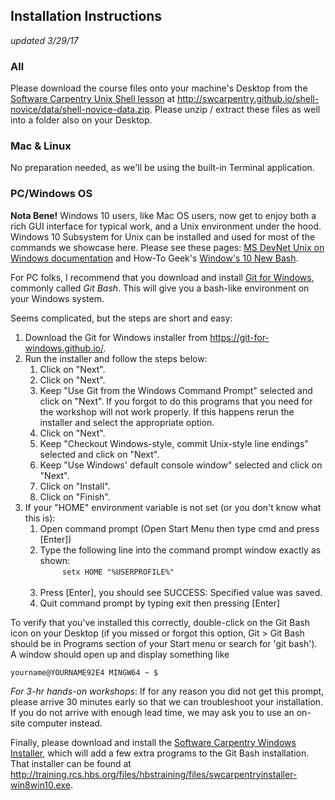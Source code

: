 ## Installation Instructions
*updated 3/29/17*


### All
Please download the course files onto your machine's Desktop from the [Software Carpentry Unix Shell lesson](http://swcarpentry.github.io/shell-novice/data/shell-novice-data.zip) at http://swcarpentry.github.io/shell-novice/data/shell-novice-data.zip. Please unzip / extract these files as well into a folder also on your Desktop.


### Mac & Linux
No preparation needed, as we'll be using the built-in Terminal application.

### PC/Windows OS

**Nota Bene!** Windows 10 users, like Mac OS users, now get to enjoy both a rich GUI interface for typical work, and a Unix environment under the hood. Windows 10 Subsystem for Unix can be installed and used for most of the commands we showcase here. Please see these pages: [MS DevNet Unix on Windows documentation](https://msdn.microsoft.com/en-us/commandline/wsl/about) and How-To Geek's [Window's 10 New Bash](https://www.howtogeek.com/265900/everything-you-can-do-with-windows-10s-new-bash-shell/).

For PC folks, I recommend that you download and install [Git for Windows](https://git-for-windows.github.io/), commonly called *Git Bash*. This will give you a bash-like environment on your Windows system.

Seems complicated, but the steps are short and easy:
1. Download the Git for Windows installer from https://git-for-windows.github.io/.
2. Run the installer and follow the steps below:
    1. Click on "Next".
    2. Click on "Next".
    3. Keep "Use Git from the Windows Command Prompt" selected and click on "Next". If you forgot to do this programs that you need for the workshop will not work properly. If this happens rerun the installer and select the appropriate option.
    4. Click on "Next".
    5. Keep "Checkout Windows-style, commit Unix-style line endings" selected and click on "Next".
    6. Keep "Use Windows' default console window" selected and click on "Next".
    7. Click on "Install".
    8. Click on "Finish".
3. If your "HOME" environment variable is not set (or you don't know what this is):
    1. Open command prompt (Open Start Menu then type cmd and press [Enter])
    2. Type the following line into the command prompt window exactly as shown:<br>
         `setx HOME "%USERPROFILE%"`<br>
 
    3. Press [Enter], you should see SUCCESS: Specified value was saved.
    4. Quit command prompt by typing exit then pressing [Enter]


To verify that you've installed this correctly, double-click on the Git Bash icon on your Desktop (if you missed or forgot this option, Git > Git Bash should be in Programs section of your Start menu or search for 'git bash'). A window should open up and display something like

`yourname@YOURNAME92E4 MINGW64 ~
$
`

*For 3-hr hands-on workshops*: If for any reason you did not get this prompt, please arrive 30 minutes early so that we can troubleshoot your installation. If you do not arrive with enough lead time, we may ask you to use an on-site computer instead.

Finally, please download and install the [Software Carpentry Windows Installer](http://training.rcs.hbs.org/files/hbstraining/files/swcarpentryinstaller-win8win10.exe), which will add a few extra programs to the Git Bash installation. That installer can be found at http://training.rcs.hbs.org/files/hbstraining/files/swcarpentryinstaller-win8win10.exe.
